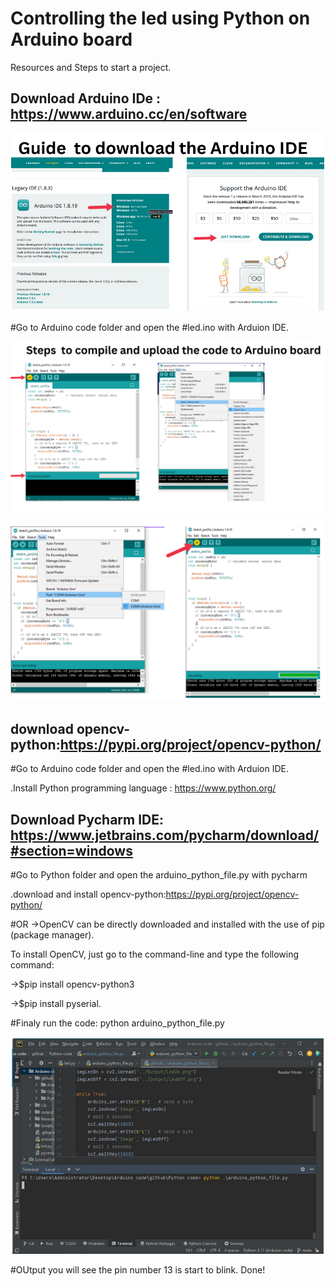 # Controlling the led using Python on Arduino board

Resources and Steps to start a project.


## Download Arduino IDe : https://www.arduino.cc/en/software

![](Images/image1.png)

#Go to Arduino code folder and open the #led.ino with Arduion IDE.

![](Images/image2.png)
![](Images/image3.png)


## download opencv-python:https://pypi.org/project/opencv-python/
#Go to Arduino code folder and open the #led.ino with Arduion IDE.

.Install Python programming language : https://www.python.org/
## Download Pycharm IDE: https://www.jetbrains.com/pycharm/download/#section=windows

#Go to Python folder and open the arduino_python_file.py with pycharm

.download and install opencv-python:https://pypi.org/project/opencv-python/

#OR
->OpenCV can be directly downloaded and installed with the use of pip (package manager). 

To install OpenCV, just go to the command-line and type the following command:

->$pip install opencv-python3

->$pip install pyserial.

#Finaly run the code: python arduino_python_file.py

![](Images/image4.png)

#OUtput
you will see the pin number 13 is start to blink.
Done!


